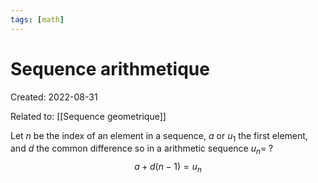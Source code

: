 ```yaml
---
tags: [math] 
---
```

# Sequence arithmetique
Created: 2022-08-31

Related to: [[Sequence geometrique]]

Let $n$ be the index of an element in a sequence, $a \text{ or } u_1$ the first element, and $d$ the common difference so in a arithmetic sequence $u_n=$
?
$$a+d(n-1)=u_n$$
<!--SR:!2022-09-18,13,290-->

